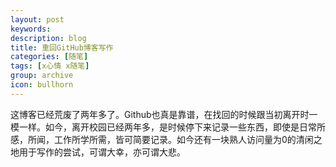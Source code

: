```yaml
---
layout: post
keywords: 
description: blog
title: 重回GitHub博客写作 
categories: [随笔]
tags: [x心情 x随笔]
group: archive
icon: bullhorn
---
```


这博客已经荒废了两年多了。Github也真是靠谱，在找回的时候跟当初离开时一模一样。如今，离开校园已经两年多，是时候停下来记录一些东西，即使是日常所感，所闻，工作所学所需，皆可简要记录。如今还有一块熟人访问量为0的清闲之地用于写作的尝试，可谓大幸，亦可谓大悲。
